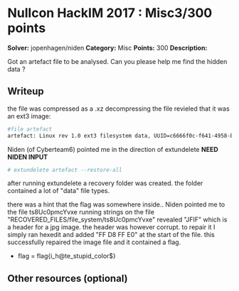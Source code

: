 # Nullcon HackIM 2017 : Misc3/300 points

**Solver:** jopenhagen/niden
**Category:** Misc
**Points:** 300
**Description:**

Got an artefact file to be analysed. Can you please help me find the hidden data ?


## Writeup

the file was compressed as a .xz
decompressing the file revieled that it was an ext3 image:
```bash
#file artefact
artefact: Linux rev 1.0 ext3 filesystem data, UUID=c6666f0c-f641-4958-be07-bcc6540fdafd (large files)
```
Niden (of Cyberteam6) pointed me in the direction of extundelete **NEED NIDEN INPUT**
```bash
# extundelete artefact --restore-all
```
after running extundelete a recovery folder was created.
the folder contained a lot of "data" file types.

there was a hint that the flag was somewhere inside..
Niden pointed me to the file ts8Uc0pmcYvxe
running strings on the file "RECOVERED_FILES/file_system/ts8Uc0pmcYvxe" revealed "JFIF" which is a header for a jpg image.
the header was however corrupt. 
to repair it I simply ran hexedit and added "FF D8 FF E0" at the start of the file.
this successfully repaired the image file and it contained a flag. 


* flag = flag{i_h@te_stupid_color$}

## Other resources (optional)



